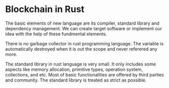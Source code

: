 # Blockchain in Rust

The basic elements of new language are its compiler, standard library and dependency management. We can create target software or 
implement our idea with the help of these fundmental elements.

There is no garbage collector in rust programming language. The variable is automatically destroyed when it is out the scope and 
never referered any more.

The standard library in rust language is very small. It only includes some aspects like memory allocation, primitive types, operation system, collections, and etc. Most of basic functionalities are offered by third parties and community. The standard library 
is treated as strict as possible.




